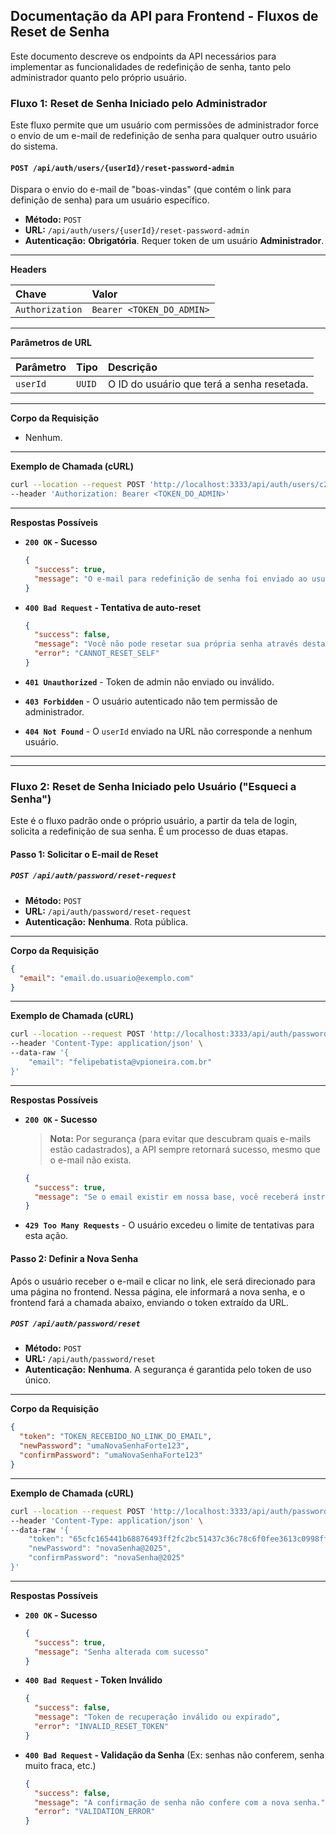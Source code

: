 ## **Documentação da API para Frontend - Fluxos de Reset de Senha**

Este documento descreve os endpoints da API necessários para implementar as funcionalidades de redefinição de senha, tanto pelo administrador quanto pelo próprio usuário.

### **Fluxo 1: Reset de Senha Iniciado pelo Administrador**

Este fluxo permite que um usuário com permissões de administrador force o envio de um e-mail de redefinição de senha para qualquer outro usuário do sistema.

#### **`POST /api/auth/users/{userId}/reset-password-admin`**

Dispara o envio do e-mail de "boas-vindas" (que contém o link para definição de senha) para um usuário específico.

- **Método:** `POST`
- **URL:** `/api/auth/users/{userId}/reset-password-admin`
- **Autenticação:** **Obrigatória**. Requer token de um usuário **Administrador**.

---

**Headers**

| Chave           | Valor                     |
| :-------------- | :------------------------ |
| `Authorization` | `Bearer <TOKEN_DO_ADMIN>` |

---

**Parâmetros de URL**

| Parâmetro | Tipo   | Descrição                                  |
| :-------- | :----- | :----------------------------------------- |
| `userId`  | `UUID` | O ID do usuário que terá a senha resetada. |

---

**Corpo da Requisição**

- Nenhum.

---

**Exemplo de Chamada (cURL)**

```bash
curl --location --request POST 'http://localhost:3333/api/auth/users/c2f40800-d204-4db3-83ef-70c541af177c/reset-password-admin' \
--header 'Authorization: Bearer <TOKEN_DO_ADMIN>'
```

---

**Respostas Possíveis**

- **`200 OK` - Sucesso**

  ```json
  {
    "success": true,
    "message": "O e-mail para redefinição de senha foi enviado ao usuário."
  }
  ```

- **`400 Bad Request` - Tentativa de auto-reset**

  ```json
  {
    "success": false,
    "message": "Você não pode resetar sua própria senha através desta função. Use a opção \"Esqueci minha senha\".",
    "error": "CANNOT_RESET_SELF"
  }
  ```

- **`401 Unauthorized`** - Token de admin não enviado ou inválido.

- **`403 Forbidden`** - O usuário autenticado não tem permissão de administrador.

- **`404 Not Found`** - O `userId` enviado na URL não corresponde a nenhum usuário.

---

---

### **Fluxo 2: Reset de Senha Iniciado pelo Usuário ("Esqueci a Senha")**

Este é o fluxo padrão onde o próprio usuário, a partir da tela de login, solicita a redefinição de sua senha. É um processo de duas etapas.

#### **Passo 1: Solicitar o E-mail de Reset**

##### **`POST /api/auth/password/reset-request`**

- **Método:** `POST`
- **URL:** `/api/auth/password/reset-request`
- **Autenticação:** **Nenhuma**. Rota pública.

---

**Corpo da Requisição**

```json
{
  "email": "email.do.usuario@exemplo.com"
}
```

---

**Exemplo de Chamada (cURL)**

```bash
curl --location --request POST 'http://localhost:3333/api/auth/password/reset-request' \
--header 'Content-Type: application/json' \
--data-raw '{
    "email": "felipebatista@vpioneira.com.br"
}'
```

---

**Respostas Possíveis**

- **`200 OK` - Sucesso**

  > **Nota:** Por segurança (para evitar que descubram quais e-mails estão cadastrados), a API sempre retornará sucesso, mesmo que o e-mail não exista.

  ```json
  {
    "success": true,
    "message": "Se o email existir em nossa base, você receberá instruções para redefinir sua senha"
  }
  ```

- **`429 Too Many Requests`** - O usuário excedeu o limite de tentativas para esta ação.

#### **Passo 2: Definir a Nova Senha**

Após o usuário receber o e-mail e clicar no link, ele será direcionado para uma página no frontend. Nessa página, ele informará a nova senha, e o frontend fará a chamada abaixo, enviando o token extraído da URL.

##### **`POST /api/auth/password/reset`**

- **Método:** `POST`
- **URL:** `/api/auth/password/reset`
- **Autenticação:** **Nenhuma**. A segurança é garantida pelo token de uso único.

---

**Corpo da Requisição**

```json
{
  "token": "TOKEN_RECEBIDO_NO_LINK_DO_EMAIL",
  "newPassword": "umaNovaSenhaForte123",
  "confirmPassword": "umaNovaSenhaForte123"
}
```

---

**Exemplo de Chamada (cURL)**

```bash
curl --location --request POST 'http://localhost:3333/api/auth/password/reset' \
--header 'Content-Type: application/json' \
--data-raw '{
    "token": "65cfc165441b68876493ff2fc2bc51437c36c78c6f0fee3613c0998ff0e4b07b",
    "newPassword": "novaSenha@2025",
    "confirmPassword": "novaSenha@2025"
}'
```

---

**Respostas Possíveis**

- **`200 OK` - Sucesso**
  ```json
  {
    "success": true,
    "message": "Senha alterada com sucesso"
  }
  ```
- **`400 Bad Request` - Token Inválido**
  ```json
  {
    "success": false,
    "message": "Token de recuperação inválido ou expirado",
    "error": "INVALID_RESET_TOKEN"
  }
  ```
- **`400 Bad Request` - Validação da Senha** (Ex: senhas não conferem, senha muito fraca, etc.)
  ```json
  {
    "success": false,
    "message": "A confirmação de senha não confere com a nova senha.",
    "error": "VALIDATION_ERROR"
  }
  ```
